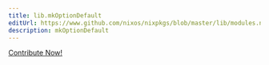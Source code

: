 ```yaml
---
title: lib.mkOptionDefault
editUrl: https://www.github.com/nixos/nixpkgs/blob/master/lib/modules.nix#L1026C26
description: mkOptionDefault
---
```


<a href="https://www.github.com/nixos/nixpkgs/blob/master/lib/modules.nix#L1026C26">Contribute Now!</a>
